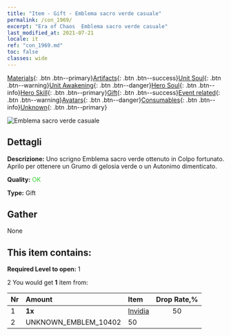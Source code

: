 ```yaml
---
title: "Item - Gift - Emblema sacro verde casuale"
permalink: /con_1969/
excerpt: "Era of Chaos  Emblema sacro verde casuale"
last_modified_at: 2021-07-21
locale: it
ref: "con_1969.md"
toc: false
classes: wide
---
```

 [Materials](/ItemsIT/){: .btn .btn--primary}[Artifacts](/ItemsIT/Artifacts/){: .btn .btn--success}[Unit Soul](/ItemsIT/UnitSoul/){: .btn .btn--warning}[Unit Awakening](/ItemsIT/UnitAwakening/){: .btn .btn--danger}[Hero Soul](/ItemsIT/HeroSoul/){: .btn .btn--info}[Hero Skill](/ItemsIT/HeroSkill/){: .btn .btn--primary}[Gift](/ItemsIT/Gift/){: .btn .btn--success}[Event related](/ItemsIT/Events/){: .btn .btn--warning}[Avatars](/ItemsIT/Avatars/){: .btn .btn--danger}[Consumables](/ItemsIT/Consumables/){: .btn .btn--info}[Unknown](/ItemsIT/Unknown/){: .btn .btn--primary}

 ![Emblema sacro verde casuale](/images/t/shenghui_4.png)

## Dettagli
 **Descrizione:** Uno scrigno Emblema sacro verde ottenuto in Colpo fortunato. Aprilo per ottenere un Grumo di gelosia verde o un Autonimo dimenticato.

 **Quality:** <span style="color: #32CD32">OK</span>

 **Type:** Gift

## Gather

  None

## This item contains:

 **Required Level to open:** 1

 2 You would get **1** item  from:

  | Nr | Amount |     Item    | Drop Rate,% |
  |:---|:-------|:------------|:---------:|
  | 1 |  **1x** | [Invidia](/it/Emblem/Jealousy/) | 50 | 
  | 2 | UNKNOWN_EMBLEM_10402 | 50 | 
